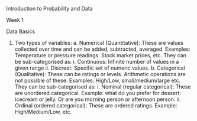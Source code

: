 Introduction to Probability and Data

Week 1

Data Basics

1.  Two types of variables:
a.  Numerical (Quantitative): These are values collected over time and can be added, subtracted, averaged. Examples: Temperature or pressure readings. Stock market prices, etc. They can be sub-categorised as:
i.  Continuous: Infinite number of values in a given range
ii. Discreet: Specific set of numeric values.
b.  Categorical (Qualitative): These can be ratings or levels. Arithmetic operations are not possible of these. Examples: High/Low, small/medium/large etc. They can be sub-categorised as:
i.  Nominal (regular categorical): These are unordered categorical. Example: what do you prefer for dessert: icecream or jelly. Or are you morning person or afternoon person.
ii. Ordinal (ordered categorical): These are ordered ratings. Example: High/Medium/Low, etc.
